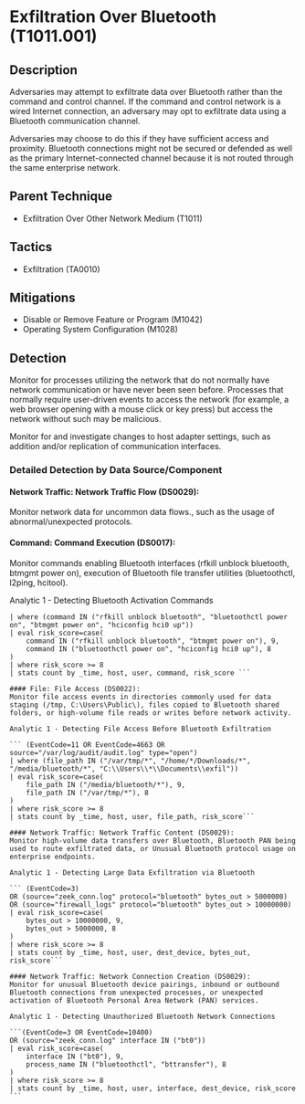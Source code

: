# Exfiltration Over Bluetooth (T1011.001)

## Description
Adversaries may attempt to exfiltrate data over Bluetooth rather than the command and control channel. If the command and control network is a wired Internet connection, an adversary may opt to exfiltrate data using a Bluetooth communication channel.

Adversaries may choose to do this if they have sufficient access and proximity. Bluetooth connections might not be secured or defended as well as the primary Internet-connected channel because it is not routed through the same enterprise network.

## Parent Technique
- Exfiltration Over Other Network Medium (T1011)

## Tactics
- Exfiltration (TA0010)

## Mitigations
- Disable or Remove Feature or Program (M1042)
- Operating System Configuration (M1028)

## Detection
Monitor for processes utilizing the network that do not normally have network communication or have never been seen before. Processes that normally require user-driven events to access the network (for example, a web browser opening with a mouse click or key press) but access the network without such may be malicious.

Monitor for and investigate changes to host adapter settings, such as addition and/or replication of communication interfaces.

### Detailed Detection by Data Source/Component
#### Network Traffic: Network Traffic Flow (DS0029): 
Monitor network data for uncommon data flows., such as the usage of abnormal/unexpected protocols.

#### Command: Command Execution (DS0017): 
Monitor commands enabling Bluetooth interfaces (rfkill unblock bluetooth, btmgmt power on), execution of Bluetooth file transfer utilities (bluetoothctl, l2ping, hcitool).

Analytic 1 - Detecting Bluetooth Activation Commands 

```(EventCode=1 OR source="/var/log/audit/audit.log" type="execve")
| where (command IN ("rfkill unblock bluetooth", "bluetoothctl power on", "btmgmt power on", "hciconfig hci0 up"))
| eval risk_score=case(
    command IN ("rfkill unblock bluetooth", "btmgmt power on"), 9,
    command IN ("bluetoothctl power on", "hciconfig hci0 up"), 8
)
| where risk_score >= 8
| stats count by _time, host, user, command, risk_score ```

#### File: File Access (DS0022): 
Monitor file access events in directories commonly used for data staging (/tmp, C:\Users\Public\), files copied to Bluetooth shared folders, or high-volume file reads or writes before network activity.

Analytic 1 - Detecting File Access Before Bluetooth Exfiltration 

``` (EventCode=11 OR EventCode=4663 OR source="/var/log/audit/audit.log" type="open")
| where (file_path IN ("/var/tmp/*", "/home/*/Downloads/*", "/media/bluetooth/*", "C:\\Users\\*\\Documents\\exfil"))
| eval risk_score=case(
    file_path IN ("/media/bluetooth/*"), 9,
    file_path IN ("/var/tmp/*"), 8
)
| where risk_score >= 8
| stats count by _time, host, user, file_path, risk_score```

#### Network Traffic: Network Traffic Content (DS0029): 
Monitor high-volume data transfers over Bluetooth, Bluetooth PAN being used to route exfiltrated data, or Unusual Bluetooth protocol usage on enterprise endpoints.

Analytic 1 - Detecting Large Data Exfiltration via Bluetooth

``` (EventCode=3)
OR (source="zeek_conn.log" protocol="bluetooth" bytes_out > 5000000)
OR (source="firewall_logs" protocol="bluetooth" bytes_out > 10000000)
| eval risk_score=case(
    bytes_out > 10000000, 9,
    bytes_out > 5000000, 8
)
| where risk_score >= 8
| stats count by _time, host, user, dest_device, bytes_out, risk_score```

#### Network Traffic: Network Connection Creation (DS0029): 
Monitor for unusual Bluetooth device pairings, inbound or outbound Bluetooth connections from unexpected processes, or unexpected activation of Bluetooth Personal Area Network (PAN) services.

Analytic 1 - Detecting Unauthorized Bluetooth Network Connections

```(EventCode=3 OR EventCode=10400)
OR (source="zeek_conn.log" interface IN ("bt0"))
| eval risk_score=case(
    interface IN ("bt0"), 9,
    process_name IN ("bluetoothctl", "bttransfer"), 8
)
| where risk_score >= 8
| stats count by _time, host, user, interface, dest_device, risk_score ```

